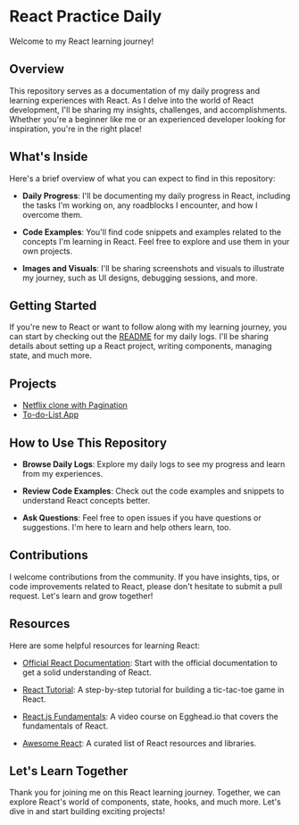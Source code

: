 # React Practice Daily

Welcome to my React learning journey!

## Overview

This repository serves as a documentation of my daily progress and learning experiences with React. As I delve into the world of React development, I'll be sharing my insights, challenges, and accomplishments. Whether you're a beginner like me or an experienced developer looking for inspiration, you're in the right place!

## What's Inside

Here's a brief overview of what you can expect to find in this repository:

- **Daily Progress**: I'll be documenting my daily progress in React, including the tasks I'm working on, any roadblocks I encounter, and how I overcome them.

- **Code Examples**: You'll find code snippets and examples related to the concepts I'm learning in React. Feel free to explore and use them in your own projects.

- **Images and Visuals**: I'll be sharing screenshots and visuals to illustrate my journey, such as UI designs, debugging sessions, and more.

## Getting Started

If you're new to React or want to follow along with my learning journey, you can start by checking out the [README](./daily-log) for my daily logs. I'll be sharing details about setting up a React project, writing components, managing state, and much more.

## Projects 
- [Netflix clone with Pagination](https://netflix-clone-react-hady68.vercel.app/)
- [To-do-List App](https://react-practise-daily.vercel.app/)

## How to Use This Repository

- **Browse Daily Logs**: Explore my daily logs to see my progress and learn from my experiences.

- **Review Code Examples**: Check out the code examples and snippets to understand React concepts better.

- **Ask Questions**: Feel free to open issues if you have questions or suggestions. I'm here to learn and help others learn, too.

## Contributions

I welcome contributions from the community. If you have insights, tips, or code improvements related to React, please don't hesitate to submit a pull request. Let's learn and grow together!

## Resources

Here are some helpful resources for learning React:

- [Official React Documentation](https://reactjs.org/docs/getting-started.html): Start with the official documentation to get a solid understanding of React.

- [React Tutorial](https://reactjs.org/tutorial/tutorial.html): A step-by-step tutorial for building a tic-tac-toe game in React.

- [React.js Fundamentals](https://egghead.io/courses/react-fundamentals): A video course on Egghead.io that covers the fundamentals of React.

- [Awesome React](https://github.com/enaqx/awesome-react): A curated list of React resources and libraries.

## Let's Learn Together

Thank you for joining me on this React learning journey. Together, we can explore React's world of components, state, hooks, and much more. Let's dive in and start building exciting projects!
